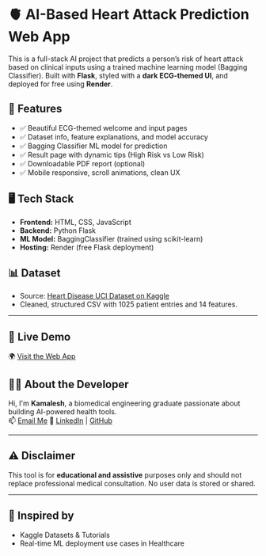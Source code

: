 # 🫀 AI-Based Heart Attack Prediction Web App

This is a full-stack AI project that predicts a person’s risk of heart attack based on clinical inputs using a trained machine learning model (Bagging Classifier). Built with **Flask**, styled with a **dark ECG-themed UI**, and deployed for free using **Render**.


## 🚀 Features

- ✅ Beautiful ECG-themed welcome and input pages
- ✅ Dataset info, feature explanations, and model accuracy
- ✅ Bagging Classifier ML model for prediction
- ✅ Result page with dynamic tips (High Risk vs Low Risk)
- ✅ Downloadable PDF report (optional)
- ✅ Mobile responsive, scroll animations, clean UX


## 🖥 Tech Stack

- **Frontend:** HTML, CSS, JavaScript
- **Backend:** Python Flask
- **ML Model:** BaggingClassifier (trained using scikit-learn)
- **Hosting:** Render (free Flask deployment)


## 📊 Dataset

- Source: [Heart Disease UCI Dataset on Kaggle](https://www.kaggle.com/datasets/johnsmith88/heart-disease-dataset)
- Cleaned, structured CSV with 1025 patient entries and 14 features.


---

## 🔗 Live Demo

🌍 [Visit the Web App]()  

## 👨‍💻 About the Developer

Hi, I'm **Kamalesh**, a biomedical engineering graduate passionate about building AI-powered health tools.  
📫 [Email Me](https://mail.google.com/mail/?view=cm&fs=1&to=kamaleshalagarmanavalan@gmail.com) 
🔗 [LinkedIn](https://www.linkedin.com/in/kamaleshalagarmanavalan) | [GitHub](https://github.com/kamaleshalagarmanavalan)

---

## ⚠️ Disclaimer

This tool is for **educational and assistive** purposes only and should not replace professional medical consultation. No user data is stored or shared.

---

## 🧠 Inspired by

- Kaggle Datasets & Tutorials  
- Real-time ML deployment use cases in Healthcare  



